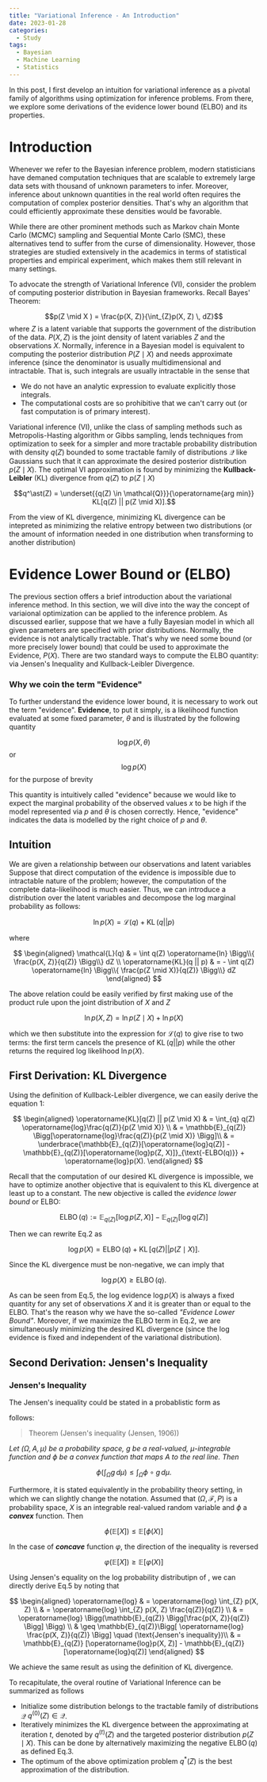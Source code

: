 ```yaml
---
title: "Variational Inference - An Introduction"
date: 2023-01-28
categories:
  - Study
tags:
  - Bayesian
  - Machine Learning
  - Statistics
---
```


In this post, I first develop an intuition for variational inference as a pivotal family of algorithms using optimization for inference problems. From there, we  explore some derivations of the evidence lower bound (ELBO) and its properties.

# **Introduction**

Whenever we refer to the Bayesian inference problem, modern statisticians have demaned computation techniques that are scalable to extremely large data sets with thousand of unknown parameters to infer. Moreover, inference about unknown quantities in the real world often requires the computation of complex posterior densities. That's why an algorithm that could efficiently approximate these densities would be favorable.


While there are other prominent methods such as Markov chain Monte Carlo (MCMC) sampling and Sequential Monte Carlo (SMC), these alternatives tend to suffer from the curse of dimensionality. However, those strategies are studied extensively in the academics in terms of statistical properties and empirical experiment, which makes them still relevant in many settings.

To advocate the strength of Variational Inference (VI), consider the problem of computing posterior distribution in Bayesian frameworks. Recall Bayes' Theorem: 

$$p(Z \mid X ) = \frac{p(X, Z)}{\int_{Z}p(X, Z) \, dZ}$$
where $Z$ is a latent variable that supports the government of the distribution of the data. $P(X, Z)$ is the joint density of latent variables $Z$ and the observations $X$. Normally, inference in a Bayesian model is equivalent to computing the posterior distribution $P(Z \mid X)$ and needs approximate inference (since the denominator is usually multidimensional and intractable. That is, such integrals are usually intractable in the sense that 
+ We do not have an analytic expression to evaluate explicitly those integrals. 
+ The computational costs are so prohibitive that we can't carry out (or fast computation is of primary interest).


Variational inference (VI), unlike the class of sampling methods such as Metropolis-Hasting algorithm or Gibbs sampling, lends techniques from optimization to seek for a simpler and more tractable probability distribution with density $q(Z)$ bounded to some tractable family of distributions $\mathcal{Q}$ like Gaussians such that it can approximate the desired posterior distribution $p(Z \mid X)$. The optimal VI approximation is found by minimizing the **Kullback-Leibler** (KL) divergence from $q(Z)$ to $p(Z \mid X)$

$$q^\ast(Z) = \underset{{q(Z) \in \mathcal{Q}}}{\operatorname{arg min}} KL[q(Z) || p(Z \mid X)].$$

From the view of KL divergence, minimizing KL divergence can be intepreted as minimizing the relative entropy between two distributions (or the amount of information needed in one distribution when transforming to another distribution)

# **Evidence Lower Bound or (ELBO)**

The previous section offers a brief introduction about the variational inference method. In this section, we will dive into the way the concept of variaional optimization can be applied to the inference problem. As discussed earlier, suppose that we have a fully Bayesian model in which all given parameters are specified with prior distributions. Normally, the evidence is not analytically tractable. That's why we need some bound (or more precisely lower bound) that could be used to approximate the Evidence, $P(X)$. There are two standard ways to compute the ELBO quantity: via Jensen's Inequality and Kullback-Leibler Divergence. 

### **Why we coin the term "Evidence"**

To further understand the evidence lower bound, it is necessary to work out the term "evidence". **Evidence**, to put it simply, is a likelihood function evaluated at some fixed parameter, $\theta$ and is illustrated by the following quantity

$$\operatorname{log}p(X, \theta) $$
or 
$$\operatorname{log} p(X)$$ for the purpose of brevity

This quantity is intuitively called "evidence" because we would like to expect the marginal probability of the observed values $x$ to be high if the  model represented via $p$ and $\theta$ is chosen correctly. Hence, "evidence" indicates the data is modelled by the right choice of $p$ and $\theta$. 


## **Intuition**

We are given a relationship between our observations and latent variables 
Suppose that direct computation of the evidence is impossible due to intractable nature of the problem; however, the computation of the complete data-likelihood is much easier. Thus, we can introduce a distribution over the latent variables and decompose the log marginal probability as follows:


$$\operatorname{ln}p(X) = \mathcal{L}(q) + \operatorname{KL}(q || p) \tag{1}$$

where 

$$
\begin{aligned}
\mathcal{L}(q) & = \int q(Z) \operatorname{ln} \Bigg\\{ \frac{p(X, Z)}{q(Z)} \Bigg\\} dZ \\
\operatorname{KL}(q || p) & = - \int q(Z) \operatorname{ln} \Bigg\\{ \frac{p(Z \mid X)}{q(Z)} \Bigg\\} dZ
\end{aligned}
$$

The above relation could be easily verified by first making use of the product rule upon the joint distribution of $X$ and $Z$

$$\operatorname{ln}p(X, Z) = \operatorname{ln}p(Z \mid X) + \operatorname{ln}p(X)$$ 

which we then substitute into the expression for $\mathcal{L}(q)$ to give rise to two terms: the first term cancels the presence of $\operatorname{KL}(q || p)$ while the other returns the required log likelihood $\operatorname{ln}p(X)$. 

## **First Derivation: KL Divergence**

Using the definition of Kullback-Leibler divergence, we can easily derive the equation 1:

$$
\begin{aligned}
  \operatorname{KL}[q(Z) || p(Z \mid X) & = \int_{q} q(Z) \operatorname{log}\frac{q(Z)}{p(Z \mid X)} \\
  & = \mathbb{E}_{q(Z)} \Bigg[\operatorname{log}\frac{q(Z)}{p(Z \mid X)} \Bigg]\\
  & = \underbrace{\mathbb{E}_{q(Z)}[\operatorname{log}q(Z)] - \mathbb{E}_{q(Z)}[\operatorname{log}p(Z, X)]}_{\text{-ELBO(q)}} + \operatorname{log}p(X). 
\end{aligned}
$$

Recall that the computation of our desired KL divergence is impossible, we have to optimize another objective that is equivalent to this KL divergence at least up to a constant. The new objective is called the *evidence lower bound* or ELBO: 

$$\operatorname{ELBO}(q) := \mathbb{E}_{q(Z)}[\operatorname{log}p(Z, X)] - \mathbb{E}_{q(Z)}[\operatorname{log}q(Z)] \tag{3}$$

Then we can rewrite Eq.2 as

$$\operatorname{log}p(X) = \operatorname{ELBO}(q) + \operatorname{KL}[q(Z) || p(Z \mid X)]. \tag{4}$$

Since the KL divergence must be non-negative, we can imply that 

$$\operatorname{log}p(X) \geq \operatorname{ELBO}(q). \tag{5}$$

As can be seen from Eq.5, the log evidence $\operatorname{log}p(X)$ is always a fixed quantity for any set of observations $X$ and it is greater than or equal to the ELBO. That's the reason why we have the so-called *"Evidence Lower Bound"*. Moreover, if we maximize the ELBO term in Eq.2, we are simultaneously minimizing the desired KL divergence (since the log evidence is fixed and independent of the variational distribution). 

## **Second Derivation: Jensen's Inequality**

### **Jensen's Inequality**

The Jensen's inequality could be stated in a probablistic form as

 follows:

>Theorem (Jensen's inequality (Jensen, 1906))

*Let $(\Omega, A, \mu)$ be a probability space, $g$ be a real-valued, $\mu$-integrable function and $\phi$ be a convex function that maps A to the real line. Then*

$$\phi\left(\int_{\Omega} g\, d\mu\right) \leq \int_{\Omega} \phi \circ g \, d\mu.$$

Furthermore, it is stated equivalently in the probability theory setting, in which we can slightly change the notation. Assumed that $(\Omega, \mathcal{F}, P)$ is a probability space, $X$ is an integrable real-valued random variable and $\phi$ a ***convex*** function. Then

$$\phi\left(\mathbb{E}[X]\right) \leq \mathbb{E}[\phi\left(X\right)]$$

In the case of ***concave*** function $\varphi$, the direction of the inequality is reversed 

$$\varphi\left(\mathbb{E}[X]\right) \geq \mathbb{E}[\varphi\left(X\right)]$$

Using Jensen's equality on the log probability distributipn of , we can directly derive Eq.5 by noting that 

$$
\begin{aligned}
  \operatorname{log} & = \operatorname{log} \int_{Z} p(X, Z) \\
  & = \operatorname{log} \int_{Z} p(X, Z) \frac{q(Z)}{q(Z)} \\
  & = \operatorname{log} \Bigg(\mathbb{E}_{q(Z)} \Bigg[\frac{p(X, Z)}{q(Z)} \Bigg] \Bigg) \\
  & \geq \mathbb{E}_{q(Z)}\Bigg[ \operatorname{log} \frac{p(X, Z)}{q(Z)} \Bigg] \quad (\text{Jensen's inequality})\\
  & = \mathbb{E}_{q(Z)} [\operatorname{log}p(X, Z)] - \mathbb{E}_{q(Z)}[\operatorname{log}q(Z)]
\end{aligned}
$$

We achieve the same result as using the definition of KL divergence. 

To recapitulate, the overal routine of Variational Inference can be summarized as follows
+ Initialize some distribution belongs to the tractable family of distributions $\mathcal{Q}$ $q^{(0)}(Z) \in \mathcal{Q}$.
+ Iteratively minimizes the KL divergence between the approximating at iteration $t$, denoted by $q^{(t)}(Z)$ and the targeted posterior distribution $p(Z \mid X)$. This can be done by alternatively maximizing the negative $\operatorname{ELBO}(q)$ as defined Eq.3.
+ The optimum of the above optimization problem $q^\ast(Z)$ is the best approximation of the distribution.

